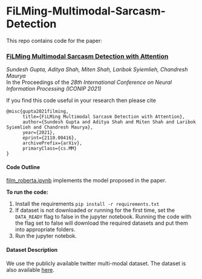 # FiLMing-Multimodal-Sarcasm-Detection

This repo contains code for the paper:
### [FiLMing Multimodal Sarcasm Detection with Attention](https://arxiv.org/abs/2110.00416)
*Sundesh Gupta, Aditya Shah, Miten Shah, Laribok Syiemlieh, Chandresh Maurya* <br>
In the Proceedings of the <i>28th International Conference on Neural Information Processing (ICONIP 2021)</i>

If you find this code useful in your research then please cite
``` 
@misc{gupta2021filming,
      title={FiLMing Multimodal Sarcasm Detection with Attention}, 
      author={Sundesh Gupta and Aditya Shah and Miten Shah and Laribok Syiemlieh and Chandresh Maurya},
      year={2021},
      eprint={2110.00416},
      archivePrefix={arXiv},
      primaryClass={cs.MM}
}
```

#### Code Outline

[film_roberta.ipynb](https://github.com/sundeshgupta/FiLMing-Multimodal-Sarcasm-Detection/blob/main/film_roberta.ipynb) implements the model proposed in the paper.

**To run the code:** 

1. Install the requirements `pip install -r requirements.txt`
2. If dataset is not downloaded or running for the first time, set the `DATA_READY` flag to false in the jupyter notebook. Running the code with the flag set to false will download the required datasets and put them into appropriate folders.
3. Run the jupyter notebok.

#### Dataset Description

We use the publicly available twitter multi-modal dataset. The dataset is also available [here](https://github.com/headacheboy/data-of-multimodal-sarcasm-detection).
